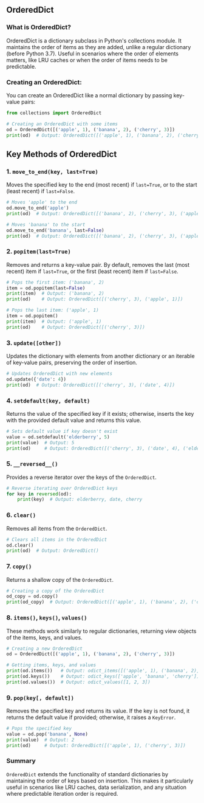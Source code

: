 ## OrderedDict

### What is OrderedDict?
OrderedDict is a dictionary subclass in Python's collections module.
It maintains the order of items as they are added, unlike a regular dictionary (before Python 3.7).
Useful in scenarios where the order of elements matters, like LRU caches or when the order of items needs to be predictable.

### Creating an OrderedDict:
You can create an OrderedDict like a normal dictionary by passing key-value pairs:

```python
from collections import OrderedDict

# Creating an OrderedDict with some items
od = OrderedDict([('apple', 1), ('banana', 2), ('cherry', 3)])
print(od)  # Output: OrderedDict([('apple', 1), ('banana', 2), ('cherry', 3)])
```

## Key Methods of OrderedDict

### 1. `move_to_end(key, last=True)`

Moves the specified key to the end (most recent) if `last=True`, or to the start (least recent) if `last=False`.

```python
# Moves 'apple' to the end
od.move_to_end('apple')
print(od)  # Output: OrderedDict([('banana', 2), ('cherry', 3), ('apple', 1)])

# Moves 'banana' to the start
od.move_to_end('banana', last=False)
print(od)  # Output: OrderedDict([('banana', 2), ('cherry', 3), ('apple', 1)])
```

### 2. `popitem(last=True)`

Removes and returns a key-value pair. By default, removes the last (most recent) item if `last=True`, or the first (least recent) item if `last=False`.

```python
# Pops the first item: ('banana', 2)
item = od.popitem(last=False)
print(item)  # Output: ('banana', 2)
print(od)    # Output: OrderedDict([('cherry', 3), ('apple', 1)])

# Pops the last item: ('apple', 1)
item = od.popitem()
print(item)  # Output: ('apple', 1)
print(od)    # Output: OrderedDict([('cherry', 3)])
```

### 3. `update([other])`

Updates the dictionary with elements from another dictionary or an iterable of key-value pairs, preserving the order of insertion.

```python
# Updates OrderedDict with new elements
od.update({'date': 4})
print(od)  # Output: OrderedDict([('cherry', 3), ('date', 4)])
```

### 4. `setdefault(key, default)`

Returns the value of the specified key if it exists; otherwise, inserts the key with the provided default value and returns this value.

```python
# Sets default value if key doesn't exist
value = od.setdefault('elderberry', 5)
print(value)  # Output: 5
print(od)     # Output: OrderedDict([('cherry', 3), ('date', 4), ('elderberry', 5)])
```

### 5. `__reversed__()`

Provides a reverse iterator over the keys of the `OrderedDict`.

```python
# Reverse iterating over OrderedDict keys
for key in reversed(od):
    print(key)  # Output: elderberry, date, cherry
```

### 6. `clear()`

Removes all items from the `OrderedDict`.

```python
# Clears all items in the OrderedDict
od.clear()
print(od)  # Output: OrderedDict()
```

### 7. `copy()`

Returns a shallow copy of the `OrderedDict`.

```python
# Creating a copy of the OrderedDict
od_copy = od.copy()
print(od_copy)  # Output: OrderedDict([('apple', 1), ('banana', 2), ('cherry', 3)])
```

### 8. `items()`, `keys()`, `values()`

These methods work similarly to regular dictionaries, returning view objects of the items, keys, and values.

```python
# Creating a new OrderedDict
od = OrderedDict([('apple', 1), ('banana', 2), ('cherry', 3)])

# Getting items, keys, and values
print(od.items())   # Output: odict_items([('apple', 1), ('banana', 2), ('cherry', 3)])
print(od.keys())    # Output: odict_keys(['apple', 'banana', 'cherry'])
print(od.values())  # Output: odict_values([1, 2, 3])
```

### 9. `pop(key[, default])`

Removes the specified key and returns its value. If the key is not found, it returns the default value if provided; otherwise, it raises a `KeyError`.

```python
# Pops the specified key
value = od.pop('banana', None)
print(value)  # Output: 2
print(od)     # Output: OrderedDict([('apple', 1), ('cherry', 3)])
```

### Summary

`OrderedDict` extends the functionality of standard dictionaries by maintaining the order of keys based on insertion. This makes it particularly useful in scenarios like LRU caches, data serialization, and any situation where predictable iteration order is required.
